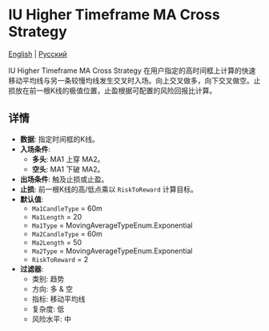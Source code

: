 # IU Higher Timeframe MA Cross Strategy
[English](README.md) | [Русский](README_ru.md)

IU Higher Timeframe MA Cross Strategy 在用户指定的高时间框上计算的快速移动平均线与另一条较慢均线发生交叉时入场。向上交叉做多，向下交叉做空。止损放在前一根K线的极值位置，止盈根据可配置的风险回报比计算。

## 详情
- **数据**: 指定时间框的K线。
- **入场条件**:
  - **多头**: MA1 上穿 MA2。
  - **空头**: MA1 下破 MA2。
- **出场条件**: 触及止损或止盈。
- **止损**: 前一根K线的高/低点乘以 `RiskToReward` 计算目标。
- **默认值**:
  - `Ma1CandleType` = 60m
  - `Ma1Length` = 20
  - `Ma1Type` = MovingAverageTypeEnum.Exponential
  - `Ma2CandleType` = 60m
  - `Ma2Length` = 50
  - `Ma2Type` = MovingAverageTypeEnum.Exponential
  - `RiskToReward` = 2
- **过滤器**:
  - 类别: 趋势
  - 方向: 多 & 空
  - 指标: 移动平均线
  - 复杂度: 低
  - 风险水平: 中
